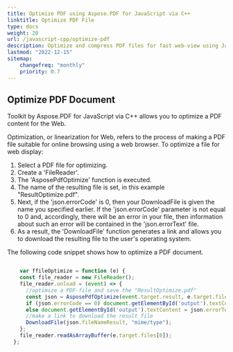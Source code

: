 ```yaml
---
title: Optimize PDF using Aspose.PDF for JavaScript via C++ 
linktitle: Optimize PDF File
type: docs
weight: 20
url: /javascript-cpp/optimize-pdf
description: Optimize and compress PDF files for fast web-view using JavaScript tool.
lastmod: "2022-12-15"
sitemap:
    changefreq: "monthly"
    priority: 0.7
---
```


## Optimize PDF Document

Toolkit by Aspose.PDF for JavaScript via C++ allows you to optimize a PDF content for the Web. 

Optimization, or linearization for Web, refers to the process of making a PDF file suitable for online browsing using a web browser. To optimize a file for web display:
 
1. Select a PDF file for optimizing.
1. Create a 'FileReader'.
1. The 'AsposePdfOptimize' function is executed.
1. The name of the resulting file is set, in this example "ResultOptimize.pdf".
1. Next, if the 'json.errorCode' is 0, then your DownloadFile is given the name you specified earlier. If the 'json.errorCode' parameter is not equal to 0 and, accordingly, there will be an error in your file, then information about such an error will be contained in the 'json.errorText' file.
1. As a result, the 'DownloadFile' function generates a link and allows you to download the resulting file to the user's operating system.

The following code snippet shows how to optimize a PDF document.

```js

    var ffileOptimize = function (e) {
    const file_reader = new FileReader();
    file_reader.onload = (event) => {
      //optimize a PDF-file and save the "ResultOptimize.pdf"
      const json = AsposePdfOptimize(event.target.result, e.target.files[0].name, "ResultOptimize.pdf");
      if (json.errorCode == 0) document.getElementById('output').textContent = json.fileNameResult;
      else document.getElementById('output').textContent = json.errorText;
      //make a link to download the result file
      DownloadFile(json.fileNameResult, "mime/type");
    };
    file_reader.readAsArrayBuffer(e.target.files[0]);
  };
```